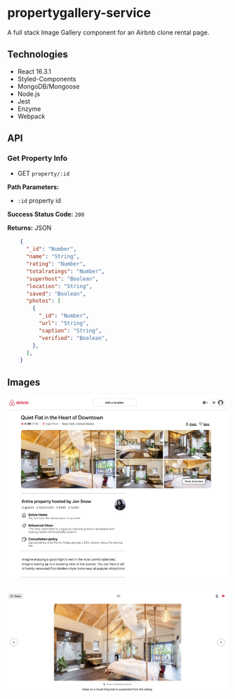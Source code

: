 # propertygallery-service

A full stack Image Gallery component for an Airbnb clone rental page.

## Technologies
  * React 16.3.1
  * Styled-Components
  * MongoDB/Mongoose
  * Node.js
  * Jest
  * Enzyme
  * Webpack

## API

### Get Property Info
  * GET `property/:id`

**Path Parameters:**
  * `:id` property id

**Success Status Code:** `200`

**Returns:** JSON

```json
    {
      "_id": "Number",
      "name": "String",
      "rating": "Number",
      "totalratings": "Number",
      "superhost": "Boolean",
      "location": "String",
      "saved": "Boolean",
      "photos": [
        {
          "_id": "Number",
          "url": "String",
          "caption": "String",
          "verified": "Boolean",
        },
      ],
    }
```

## Images

![main](main-img.jpg)

![modal](modal-img.jpg)
